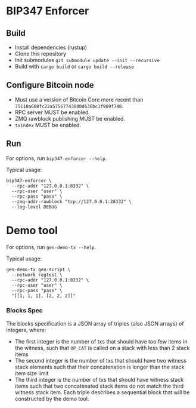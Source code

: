 # BIP347 Enforcer

## Build

* Install dependencies (rustup)
* Clone this repository
* Init submodules `git submodule update --init --recursive`
* Build with `cargo build` or `cargo build --release`

## Configure Bitcoin node
* Must use a version of Bitcoin Core more recent than `75118a608fc22a57567743000d636bc1f969f748`.
* RPC server MUST be enabled.
* ZMQ rawblock publishing MUST be enabled.
* `txindex` MUST be enabled.

## Run
For options, run `bip347-enforcer --help`.

Typical usage:
```
bip347-enforcer \
  --rpc-addr "127.0.0.1:8332" \
  --rpc-user "user" \
  --rpc-pass "pass" \
  --zmq-addr-rawblock "tcp://127.0.0.1:28332" \
  --log-level DEBUG
```

# Demo tool
For options, run `gen-demo-tx --help`.

Typical usage:
```
gen-demo-tx gen-script \
  --network regtest \
  --rpc-addr "127.0.0.1:8332" \
  --rpc-user "user" \
  --rpc-pass "pass" \
  "[[1, 1, 1], [2, 2, 2]]"
```

### Blocks Spec
The blocks specification is a JSON array of triples (also JSON arrays) of integers, where:
* The first integer is the number of txs that should have too few items in the witness, such that `OP_CAT` is called on a stack with less than 2 stack items
* The second integer is the number of txs that should have two witness stack
elements such that their concatenation is longer than the stack item size limit
* The third integer is the number of txs that should have witness stack items
such that two concatenated stack items do not match the third witness stack item.
Each triple describes a sequential block that will be constructed by the demo tool.